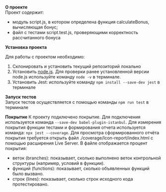 **О проекте**  
Проект содержит:

- модуль script.js, в котором определена функция calculateBonus, вычисляющая бонус;
- файл с тестами script.test.js, проверяющими корректность рассчитанного бонуса

**Установка проекта**

Для работы с проектом необходимо:

1. Склонировать и установить текущий репозиторий локально
2. Установить [node.js](https://nodejs.org/en/). Для проверки ранее установленной версии node.js используйте команду `node -v` в терминале.
3. Установить Jest: используйте команду `npm install --save-dev jest` в терминале

**Запуск тестов**  
Запуск тестов осуществляется с помощью команды `npm run test` в терминале

**Покрытие**
К проекту подключено покрытие. Для подключения используется команда `--save-dev babel-plugin-istanbul`.
Для измерения покрытия функции тестами и формирования отчета используется команда: `npx jest --coverage`.
Для просмотра сформированного отчёта покрытия требуется открыть файл ./coverage/Icon-report/index.html с помощью расширения Live Server. В файле отображается процент покрытия:

- веток (branches): показывает, сколько выполнено веток контрольной структуры (например, условий в функции).
- функций (functions): показывает, сколько объявленных функций было вызвано.
- строк (lines): показывает, сколько строк исходного кода протестировано.
